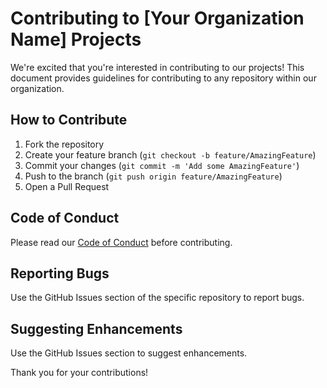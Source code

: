 # Contributing to [Your Organization Name] Projects

We're excited that you're interested in contributing to our projects! This document provides guidelines for contributing to any repository within our organization.

## How to Contribute

1. Fork the repository
2. Create your feature branch (`git checkout -b feature/AmazingFeature`)
3. Commit your changes (`git commit -m 'Add some AmazingFeature'`)
4. Push to the branch (`git push origin feature/AmazingFeature`)
5. Open a Pull Request

## Code of Conduct

Please read our [Code of Conduct](./CODE_OF_CONDUCT.md) before contributing.

## Reporting Bugs

Use the GitHub Issues section of the specific repository to report bugs.

## Suggesting Enhancements

Use the GitHub Issues section to suggest enhancements.

Thank you for your contributions!
